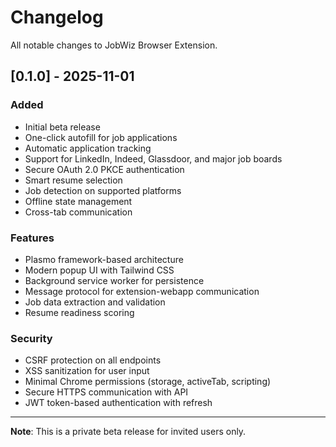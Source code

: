 # Changelog

All notable changes to JobWiz Browser Extension.

## [0.1.0] - 2025-11-01

### Added
- Initial beta release
- One-click autofill for job applications
- Automatic application tracking
- Support for LinkedIn, Indeed, Glassdoor, and major job boards
- Secure OAuth 2.0 PKCE authentication
- Smart resume selection
- Job detection on supported platforms
- Offline state management
- Cross-tab communication

### Features
- Plasmo framework-based architecture
- Modern popup UI with Tailwind CSS
- Background service worker for persistence
- Message protocol for extension-webapp communication
- Job data extraction and validation
- Resume readiness scoring

### Security
- CSRF protection on all endpoints
- XSS sanitization for user input
- Minimal Chrome permissions (storage, activeTab, scripting)
- Secure HTTPS communication with API
- JWT token-based authentication with refresh

---

**Note**: This is a private beta release for invited users only.
